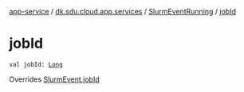 [app-service](../../index.md) / [dk.sdu.cloud.app.services](../index.md) / [SlurmEventRunning](index.md) / [jobId](./job-id.md)

# jobId

`val jobId: `[`Long`](https://kotlinlang.org/api/latest/jvm/stdlib/kotlin/-long/index.html)

Overrides [SlurmEvent.jobId](../-slurm-event/job-id.md)

